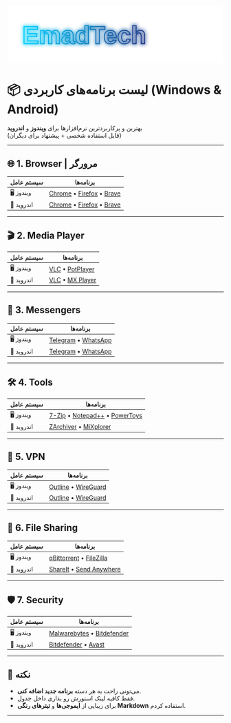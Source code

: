<p align="center">
  <!-- لوگوی نئون EmadTech -->
  <img src="Assets/emadtech-neon.svg" width="500" />
</p>

# 📦 لیست برنامه‌های کاربردی (Windows & Android)

بهترین و پرکاربردترین نرم‌افزارها برای **ویندوز** و **اندروید**  
(قابل استفاده شخصی + پیشنهاد برای دیگران)  

---

## 🌐 1. Browser | مرورگر
| سیستم عامل | برنامه‌ها |
|------------|-----------|
| 🖥️ ویندوز  | [Chrome](https://www.google.com/chrome) • [Firefox](https://www.mozilla.org/firefox) • [Brave](https://brave.com) |
| 📱 اندروید | [Chrome](https://play.google.com/store/apps/details?id=com.android.chrome) • [Firefox](https://play.google.com/store/apps/details?id=org.mozilla.firefox) • [Brave](https://play.google.com/store/apps/details?id=com.brave.browser) |

---

## 🎬 2. Media Player
| سیستم عامل | برنامه‌ها |
|------------|-----------|
| 🖥️ ویندوز  | [VLC](https://www.videolan.org/vlc/) • [PotPlayer](https://potplayer.daum.net) |
| 📱 اندروید | [VLC](https://play.google.com/store/apps/details?id=org.videolan.vlc) • [MX Player](https://play.google.com/store/apps/details?id=com.mxtech.videoplayer.ad) |

---

## 💬 3. Messengers
| سیستم عامل | برنامه‌ها |
|------------|-----------|
| 🖥️ ویندوز  | [Telegram](https://desktop.telegram.org) • [WhatsApp](https://www.whatsapp.com/download) |
| 📱 اندروید | [Telegram](https://play.google.com/store/apps/details?id=org.telegram.messenger) • [WhatsApp](https://play.google.com/store/apps/details?id=com.whatsapp) |

---

## 🛠️ 4. Tools
| سیستم عامل | برنامه‌ها |
|------------|-----------|
| 🖥️ ویندوز  | [7-Zip](https://www.7-zip.org) • [Notepad++](https://notepad-plus-plus.org) • [PowerToys](https://github.com/microsoft/PowerToys) |
| 📱 اندروید | [ZArchiver](https://play.google.com/store/apps/details?id=ru.zdevs.zarchiver) • [MiXplorer](https://mixplorer.com) |

---

## 🔐 5. VPN
| سیستم عامل | برنامه‌ها |
|------------|-----------|
| 🖥️ ویندوز  | [Outline](https://getoutline.org) • [WireGuard](https://www.wireguard.com) |
| 📱 اندروید | [Outline](https://play.google.com/store/apps/details?id=org.outline.android.client) • [WireGuard](https://play.google.com/store/apps/details?id=com.wireguard.android) |

---

## 📂 6. File Sharing
| سیستم عامل | برنامه‌ها |
|------------|-----------|
| 🖥️ ویندوز  | [qBittorrent](https://www.qbittorrent.org) • [FileZilla](https://filezilla-project.org) |
| 📱 اندروید | [ShareIt](https://play.google.com/store/apps/details?id=com.lenovo.anyshare.gps) • [Send Anywhere](https://play.google.com/store/apps/details?id=com.estmob.android.sendanywhere) |

---

## 🛡️ 7. Security
| سیستم عامل | برنامه‌ها |
|------------|-----------|
| 🖥️ ویندوز  | [Malwarebytes](https://www.malwarebytes.com) • [Bitdefender](https://www.bitdefender.com) |
| 📱 اندروید | [Bitdefender](https://play.google.com/store/apps/details?id=com.bitdefender.security) • [Avast](https://play.google.com/store/apps/details?id=com.avast.android.mobilesecurity) |

---

## 📌 نکته
- می‌تونی راحت به هر دسته **برنامه جدید اضافه کنی**.  
- فقط کافیه لینک استورش رو بذاری داخل جدول.  
- برای زیبایی از **ایموجی‌ها** و **تیترهای رنگی Markdown** استفاده کردم.  

---
